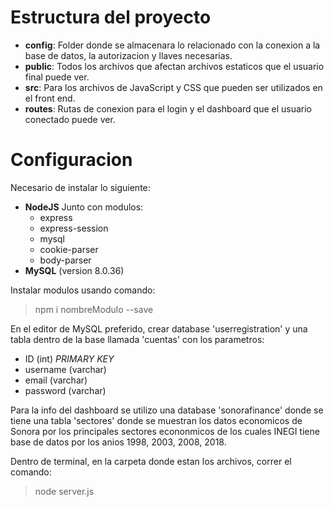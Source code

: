 ﻿# Estructura del proyecto
 
 - **config**: Folder donde se almacenara lo relacionado con la conexion a la base de datos, la autorizacion y llaves necesarias.
 - **public**: Todos los archivos que afectan archivos estaticos que el usuario final puede ver.
 - **src**: Para los archivos de JavaScript y CSS que pueden ser utilizados en el front end.
 - **routes**: Rutas de conexion para el login y el dashboard que el usuario conectado puede ver.

# Configuracion

Necesario de instalar lo siguiente:
- **NodeJS**
Junto con modulos:
  - express
  - express-session
  - mysql
  - cookie-parser
  - body-parser
- **MySQL** (version 8.0.36)

Instalar modulos usando comando:
> npm i nombreModulo --save

En el editor de MySQL preferido, crear database 'userregistration' y una tabla dentro de la base llamada 'cuentas' con
los parametros:
- ID (int) *PRIMARY KEY*
- username (varchar)
- email (varchar)
- password (varchar)

Para la info del dashboard se utilizo una database 'sonorafinance' donde se tiene una tabla 'sectores' donde se muestran los datos economicos de Sonora por los principales sectores econonmicos de los cuales INEGI tiene base de datos por los anios 1998, 2003, 2008, 2018.

Dentro de terminal, en la carpeta donde estan los archivos, correr el comando:
> node server.js
